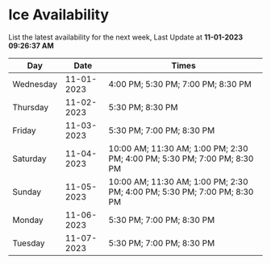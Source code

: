 # Ice Availability

List the latest availability for the next week, Last Update at **11-01-2023 09:26:37 AM**

| Day         | Date        | Times       |
| ----------- | ----------- | ----------- |
|Wednesday|11-01-2023|4:00 PM; 5:30 PM; 7:00 PM; 8:30 PM|
|Thursday|11-02-2023|5:30 PM; 8:30 PM|
|Friday|11-03-2023|5:30 PM; 7:00 PM; 8:30 PM|
|Saturday|11-04-2023|10:00 AM; 11:30 AM; 1:00 PM; 2:30 PM; 4:00 PM; 5:30 PM; 7:00 PM; 8:30 PM|
|Sunday|11-05-2023|10:00 AM; 11:30 AM; 1:00 PM; 2:30 PM; 4:00 PM; 5:30 PM; 7:00 PM; 8:30 PM|
|Monday|11-06-2023|5:30 PM; 7:00 PM; 8:30 PM|
|Tuesday|11-07-2023|5:30 PM; 7:00 PM; 8:30 PM|
